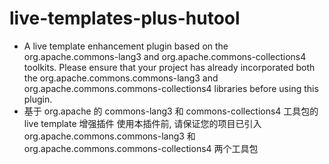# live-templates-plus-hutool

<!-- Plugin description -->
- A live template enhancement plugin based on the org.apache.commons-lang3 and org.apache.commons-collections4 toolkits.
  Please ensure that your project has already incorporated both the org.apache.commons.commons-lang3
  and org.apache.commons.commons-collections4 libraries before using this plugin.
- 基于 org.apache 的 commons-lang3 和 commons-collections4 工具包的 live template 增强插件
  使用本插件前, 请保证您的项目已引入  org.apache.commons.commons-lang3
  和 org.apache.commons.commons-collections4 两个工具包
<!-- Plugin description end -->
